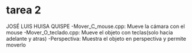 # tarea 2
JOSÉ LUIS HUISA QUISPE
-Mover_C_mouse.cpp: Mueve la cámara con el mouse
-Mover_O_teclado.cpp: Mueve el objeto con teclas(solo hacia adelante y atras)
-Perspectiva: Muestra el objeto en perspectiva y permite moverlo

